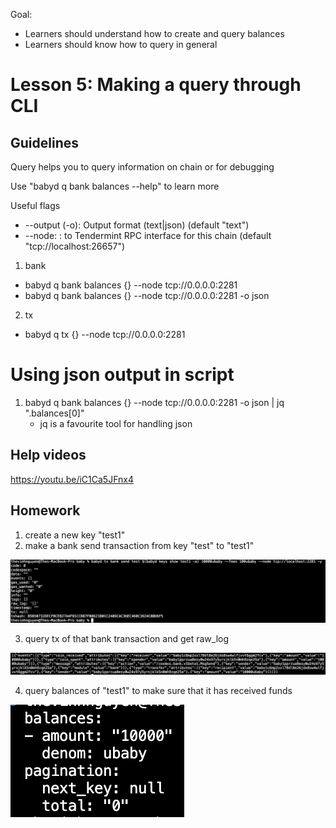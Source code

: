 Goal:
* Learners should understand how to create and query balances
* Learners should know how to query in general

# Lesson 5: Making a query through CLI

## Guidelines
Query helps you to query information on chain or for debugging

Use "babyd q bank balances --help" to learn more

Useful flags
* --output (-o): Output format (text|json) (default "text")
* --node: <host>:<port> to Tendermint RPC interface for this chain (default "tcp://localhost:26657")

1. bank
* babyd q bank balances {} --node tcp://0.0.0.0:2281
* babyd q bank balances {} --node tcp://0.0.0.0:2281 -o json
2. tx
* babyd q tx {} --node tcp://0.0.0.0:2281

# Using json output in script
1. babyd q bank balances {} --node tcp://0.0.0.0:2281 -o json | jq ".balances[0]"
    * jq is a favourite tool for handling json

## Help videos
https://youtu.be/iC1Ca5JFnx4

## Homework
1. create a new key "test1"
2. make a bank send transaction from key "test" to "test1"

![res1](images/query_make_tx.png)

3. query tx of that bank transaction and get raw_log

![res2](images/query_tx_get_raw_log.png)

4. query balances of "test1" to make sure that it has received funds

![res3](images/query_bank_bal.png)